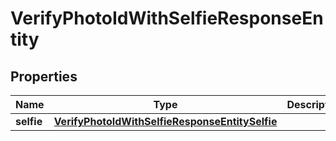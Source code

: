 

# VerifyPhotoIdWithSelfieResponseEntity


## Properties

| Name | Type | Description | Notes |
|------------ | ------------- | ------------- | -------------|
|**selfie** | [**VerifyPhotoIdWithSelfieResponseEntitySelfie**](VerifyPhotoIdWithSelfieResponseEntitySelfie.md) |  |  [optional] |



